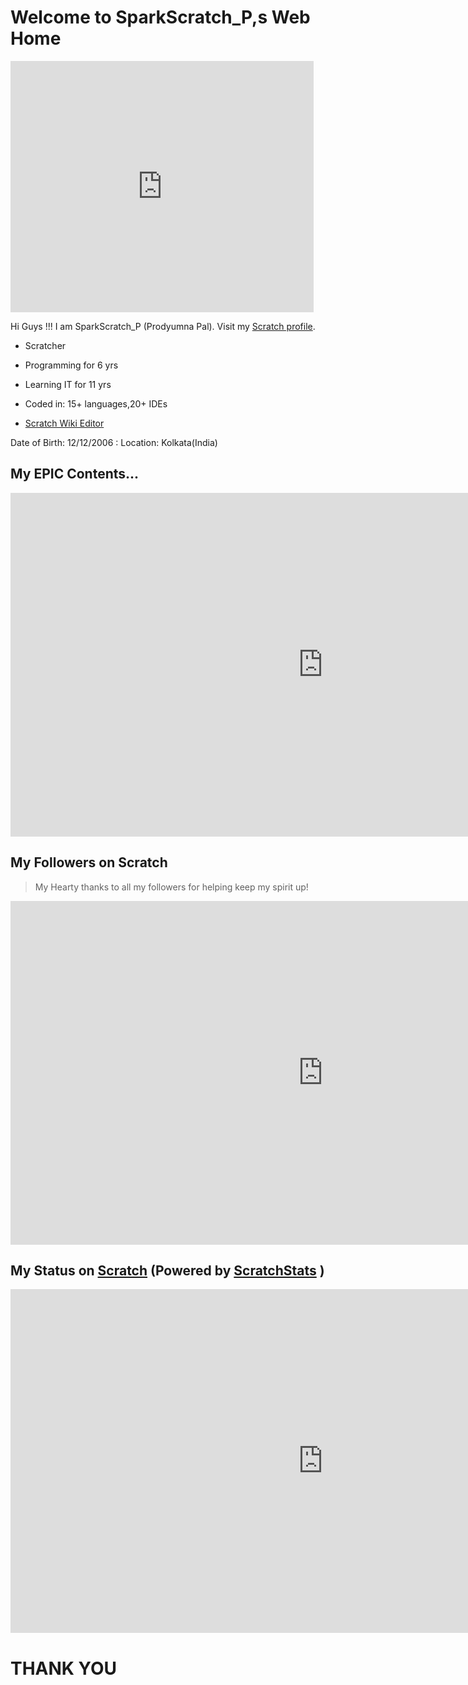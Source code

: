 <link rel="icon" href="demo_icon.gif" type="image/gif" sizes="16x16">

# Welcome to SparkScratch_P,s Web Home

<iframe src="https://scratch.mit.edu/projects/443911516/embed" allowtransparency="true" width="485" height="402" frameborder="0" scrolling="no" allowfullscreen></iframe>

Hi Guys !!! I am  SparkScratch_P (Prodyumna Pal). 
Visit my [Scratch profile](https://scratch.mit.edu/users/SparkScratch_P/).

 - Scratcher

 - Programming for 6 yrs 
  
 - Learning IT for 11 yrs
  
 - Coded in: 15+ languages,20+ IDEs
  
 - [Scratch Wiki Editor](https://en.scratch-wiki.info/wiki/User:SparkScratch_P)


Date of Birth: 12/12/2006
: Location: Kolkata(India)

## My EPIC Contents...

<iframe src="https://scratch.mit.edu/users/SparkScratch_P/projects/" allowtransparency="true" width="1000" height="550" frameborder="0" scrolling="yes" allowfullscreen></iframe>

## My Followers on Scratch

> My Hearty thanks to all my followers for helping keep my spirit up!

  <iframe src="https://scratch.mit.edu/users/SparkScratch_P/followers/ " width="1000" height="550" allowtransparency="true" frameborder="0" scrolling="yes" allowfullscreen>
</iframe>



## My Status on [Scratch](scratch.mit.edu) (Powered by [ScratchStats](https://scratchstats.com/) )

  <iframe src="https://scratchstats.com/SparkScratch_P" width="1000" height="550" allowtransparency="true" frameborder="0" scrolling="yes" allowfullscreen>
</iframe>
 
# THANK YOU
